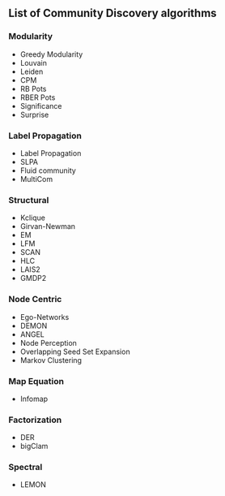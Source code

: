 ## List of Community Discovery algorithms

### Modularity

- Greedy Modularity
- Louvain
- Leiden
- CPM
- RB Pots
- RBER Pots
- Significance
- Surprise

### Label Propagation

- Label Propagation
- SLPA
- Fluid community
- MultiCom

### Structural

- Kclique
- Girvan-Newman
- EM
- LFM
- SCAN
- HLC
- LAIS2
- GMDP2

### Node Centric

- Ego-Networks
- DEMON
- ANGEL
- Node Perception 
- Overlapping Seed Set Expansion
- Markov Clustering

### Map Equation

- Infomap

### Factorization

- DER
- bigClam

### Spectral
 
- LEMON
